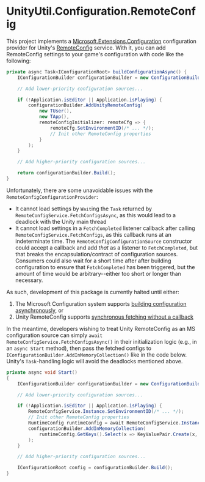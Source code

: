 # UnityUtil.Configuration.RemoteConfig

This project implements a [Microsoft.Extensions.Configuration](https://learn.microsoft.com/en-us/dotnet/core/extensions/configuration) configuration provider for Unity's [RemoteConfig](https://docs.unity.com/ugs/manual/remote-config/manual/WhatsRemoteConfig) service.
With it, you can add RemoteConfig settings to your game's configuration with code like the following:

```cs
private async Task<IConfigurationRoot> buildConfigurationAsync() {
    IConfigurationBuilder configurationBuilder = new ConfigurationBuilder();

    // Add lower-priority configuration sources...

    if (!Application.isEditor || Application.isPlaying) {
        configurationBuilder.AddUnityRemoteConfig(
            new TUser(),
            new TApp(),
            remoteConfigInitializer: remoteCfg => {
                remoteCfg.SetEnvironmentID(/* ... */);
                // Init other RemoteConfig properties
            }
        );
    }

    // Add higher-priority configuration sources...

    return configurationBuilder.Build();
}
```

Unfortunately, there are some unavoidable issues with the `RemoteConfigConfigurationProvider`:

- It cannot load settings by `Wait`ing the `Task` returned by `RemoteConfigService.FetchConfigsAsync`,
  as this would lead to a deadlock with the Unity main thread
- It cannot load settings in a `FetchCompleted` listener callback after calling `RemoteConfigService.FetchConfigs`,
  as this callback runs at an indeterminate time.
  The `RemoteConfigConfigurationSource` constructor could accept a callback and add _that_ as a listener to `FetchCompleted`,
  but that breaks the encapsulation/contract of configuration sources.
  Consumers could also wait for a short time after after building configuration to ensure that `FetchCompleted` has been triggered,
  but the amount of time would be arbitrary--either too short or longer than necessary.

As such, development of this package is currently halted until either:

1. The Microsoft Configuration system supports [building configuration asynchronously](https://github.com/dotnet/runtime/issues/79193), or
2. Unity RemoteConfig supports [synchronous fetching without a callback](https://forum.unity.com/threads/fetchconfigs-synchronously-without-callback-to-support-ms-extensions-configuration.1481922/)

In the meantime, developers wishing to treat Unity RemoteConfig as an MS configuration source can simply
`await RemoteConfigService.FetchConfigsAsync()` in their initialization logic (e.g., in an `async Start` method),
then pass the fetched configs to `IConfigurationBuilder.AddInMemoryCollection()` like in the code below.
Unity's `Task`-handling logic will avoid the deadlocks mentioned above.

```cs
private async void Start()
{
    IConfigurationBuilder configurationBuilder = new ConfigurationBuilder();

    // Add lower-priority configuration sources...

    if (!Application.isEditor || Application.isPlaying) {
        RemoteConfigService.Instance.SetEnvironmentID(/* ... */);
        // Init other RemoteConfig properties
        RuntimeConfig runtimeConfig = await RemoteConfigService.Instance.FetchConfigsAsync(new TUser(), new TApp());
        configurationBuilder.AddInMemoryCollection(
            runtimeConfig.GetKeys().Select(x => KeyValuePair.Create(x, (string?)runtimeConfig.GetString(x)))
        );
    }

    // Add higher-priority configuration sources...

    IConfigurationRoot config = configurationBuilder.Build();
}
```

